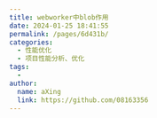 ```yaml
---
title: webworker中blob作用
date: 2024-01-25 18:41:55
permalink: /pages/6d431b/
categories:
  - 性能优化
  - 项目性能分析、优化
tags:
  - 
author: 
  name: aXing
  link: https://github.com/08163356
---
```




<!-- more -->
